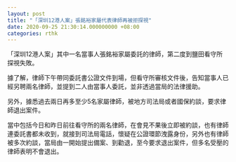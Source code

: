 ```yaml
---
layout: post
title: "「深圳12港人案」張銘裕家屬代表律師再被拒探視"
date: 2020-09-25 21:30:14.000000000 +08:00
categories: rthk
---
```


「深圳12港人案」其中一名當事人張銘裕家屬委託的律師，第二度到鹽田看守所探視失敗。

據了解，律師下午帶同委託書公證文件到場，但看守所審核文件後，告知當事人已經另聘兩名律師，並提到二人由當事人委託，並非透過當局的法律援助。

另外，據悉過去兩日再多至少5名家屬律師，被地方司法局或者國保約談，要求律師退出案件。

當中包括今日和昨日前往看守所的兩名律師，在會見不果後立即被約談，也有律師連委託書都未收到，就接到司法局電話，懷疑在公證環節洩露身份，另外也有律師被多次約談，當局由一開始提出備案、到勸退，至今要求退出案件，但多名受壓的律師表明不會退出。
